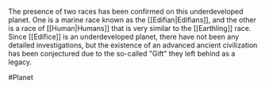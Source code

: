 The presence of two races has been confirmed on this underdeveloped planet.  One is a marine race known as the <span class="races">[[Edifian|Edifians]]</span>, and the other is a race of <span class="races">[[Human|Humans]]</span> that is very similar to the <span class="races">[[Earthling]]</span> race.
Since <span class="political-bodies-places">[[Edifice]]</span> is an underdeveloped planet, there have not been any detailed investigations, but the existence of an advanced ancient civilization has been conjectured due to the so-called "Gift" they left behind as a legacy.

#Planet